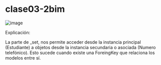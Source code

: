 # clase03-2bim

![image](https://github.com/user-attachments/assets/52c42784-c191-4a58-99b3-2552be592323)

Explicación: 

La parte de _set, nos permite acceder desde la instancia principal (Estudiante) a objetos desde la instancia secundaria o asociada (Numero telefónico).
Esto sucede cuando existe una ForeingKey que relaciona los modelos entre sí.
